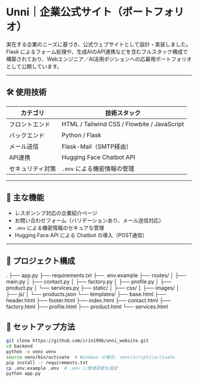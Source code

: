 # Unni｜企業公式サイト（ポートフォリオ）

実在する企業のニーズに基づき、公式ウェブサイトとして設計・実装しました。  
Flask によるフォーム処理や、生成AIのAPI連携などを含むフルスタック構成で構築されており、Webエンジニア／AI活用ポジションへの応募用ポートフォリオとして公開しています。

---

## 🛠️ 使用技術

| カテゴリ         | 技術スタック                            |
|------------------|-----------------------------------------|
| フロントエンド    | HTML / Tailwind CSS / Flowbite / JavaScript |
| バックエンド      | Python / Flask                          |
| メール送信        | Flask-Mail（SMTP経由）                  |
| API連携           | Hugging Face Chatbot API               |
| セキュリティ対策  | `.env` による機密情報の管理             |

---

## 🔑 主な機能

- レスポンシブ対応の企業紹介ページ
- お問い合わせフォーム（バリデーションあり、メール送信対応）
- `.env` による機密情報のセキュアな管理
- Hugging Face API による Chatbot の導入（POST通信）

---

## 📁 プロジェクト構成

.
├── app.py
├── requirements.txt
├── .env.example
├── routes/
│ ├── main.py
│ ├── contact.py
│ ├── factory.py
│ ├── profile.py
│ ├── product.py
│ └── services.py
├── static/
│ ├── css/
│ ├── images/
│ ├── js/
│ └── products.json
└── templates/
├── base.html
├── header.html
├── footer.html
├── index.html
├── contact.html
├── factory.html
├── profile.html
├── product.html
└── services.html

## 🚀 セットアップ方法

```bash
git clone https://github.com/irin1996/unni_website.git
cd backend
python -m venv venv
source venv/bin/activate  # Windows の場合: venv\Scripts\activate
pip install -r requirements.txt
cp .env.example .env  # .env に環境変数を設定
python app.py